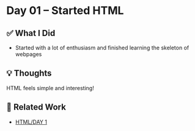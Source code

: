 # Day 01 – Started HTML

## ✅ What I Did
- Started with a lot of enthusiasm
  and finished learning the skeleton of webpages

## 💡 Thoughts
HTML feels simple and interesting!

## 🔗 Related Work
- [HTML/DAY 1](https://github.com/RohankumarReddy/pixels-and-tags/tree/main/HTML)
